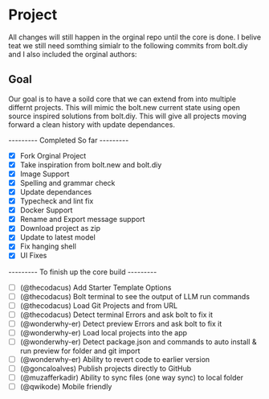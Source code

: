 # Project
All changes will still happen in the orginal repo until the core is done. I belive teat we still need somthing simialr to the following commits from bolt.diy and I also included the orginal authors:

## Goal
Our goal is to have a soild core that we can extend from into multiple differnt projects. This will mimic the bolt.new current state using open source inspired solutions from bolt.diy. This will give all projects moving forward a clean history with update dependances. 

--------- Completed So far ---------
- [X] Fork Orginal Project
- [X] Take inspiration from bolt.new and bolt.diy 
- [X] Image Support
- [X] Spelling and grammar check
- [X] Update dependances
- [X] Typecheck and lint fix
- [X] Docker Support
- [X] Rename and Export message support
- [X] Download project as zip
- [X] Update to latest model
- [X] Fix hanging shell
- [X] UI Fixes

--------- To finish up the core build ---------
- [ ] (@thecodacus) Add Starter Template Options
- [ ] (@thecodacus) Bolt terminal to see the output of LLM run commands
- [ ] (@thecodacus) Load Git Projects and from URL
- [ ] (@thecodacus) Detect terminal Errors and ask bolt to fix it
- [ ] (@wonderwhy-er) Detect preview Errors and ask bolt to fix it
- [ ] (@wonderwhy-er) Load local projects into the app
- [ ] (@wonderwhy-er) Detect package.json and commands to auto install & run preview for folder and git import
- [ ] (@wonderwhy-er) Ability to revert code to earlier version
- [ ] (@goncaloalves) Publish projects directly to GitHub
- [ ] (@muzafferkadir) Ability to sync files (one way sync) to local folder
- [ ] (@qwikode) Mobile friendly
